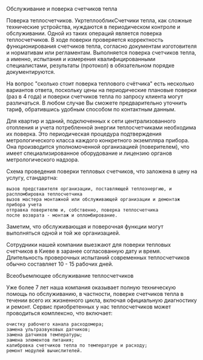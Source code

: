 Обслуживание и поверка счетчиков тепла

Поверка теплосчетчиков. УкртеплообликСчетчики тепла, как сложные технические устройства, нуждаются в периодическом контроле и обслуживании. Одной из таких операций является поверка теплосчетчиков. В ходе поверки проверяется корректность функционирования счетчиков тепла, согласно документам изготовителя и нормативам или регламентам. Выполняется поверка счетчиков тепла, а именно, испытания и измерения квалифицированными специалистами, результаты (протокол) в обязательном порядке документируются.

На вопрос "сколько стоит поверка теплового счётчика" есть несколько вариантов ответа, поскольку цены на периодические плановые поверки (раз в 4 года) и поверки счетчиков тепла по запросу клиента могут различаться. В любом случае Вы сможете предварительно уточнить тариф, обратившись удобным способом по контактным данным.

Для квартир и зданий, подключенных к сети централизованного отопления и учета потребленной энергии теплосчетчиками необходима их поверка. Это периодическая процедура подтверждения метрологического класса каждого конкретного экземпляра прибора. Она производится уполномоченной организацией (поверителем), что имеет специализированное оборудование и лицензию органов метрологического надзора.

Схема проведения поверки тепловых счетчиков, что заложена в цену на услугу, стандартна:

    вызов представителя организации, поставляющей теплоэнергию, и распломбировка теплосчетчика
    вызов мастера монтажной или обслуживающей организации и демонтаж прибора учета
    отправка поверителю и, собственно, поверка теплосчетчика
    после возврата - монтаж и опломбирование.

Заметим, что обслуживающая и поверочная функции могут выполняться одной и той же организацией.

Сотрудники нашей компании выезжают для поверки тепловых счетчиков в Киеве в заранее согласованную дату и время. Длительность проверочных испытаний современных теплосчетчиков обычно составляет 10 - 15 рабочих дней.

Всеобъемлющее обслуживание теплосчетчиков

Уже более 7 лет наша компания оказывает полную техническую помощь по обслуживанию, в частности, поверке счетчиков тепла в течении всего их жизненного цикла, включая официальную диагностику и ремонт. Сервис приобретенных у нас теплосчетчиков может проводиться комплексно, что включает:

    очистку рабочего канала расходомера;
    замена ультразвуковых датчиков;
    замена датчиков температуры;
    замена элементов питания;
    калибровка счетчиков тепла по температуре и расходу;
    ремонт модулей вычислителей.
